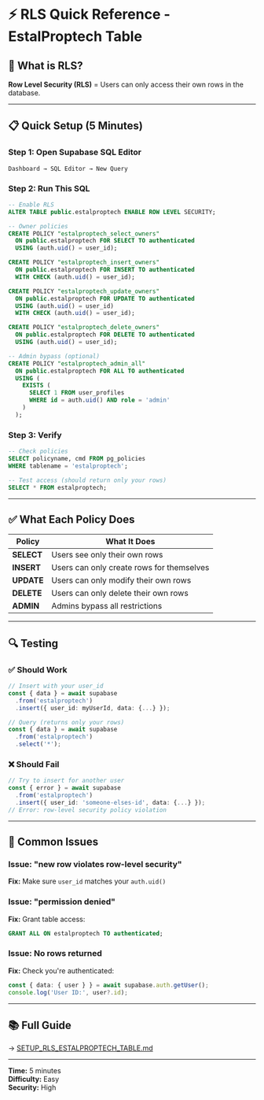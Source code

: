 # ⚡ RLS Quick Reference - EstalProptech Table

## 🎯 What is RLS?

**Row Level Security (RLS)** = Users can only access their own rows in the database.

---

## 📋 Quick Setup (5 Minutes)

### Step 1: Open Supabase SQL Editor
```
Dashboard → SQL Editor → New Query
```

### Step 2: Run This SQL

```sql
-- Enable RLS
ALTER TABLE public.estalproptech ENABLE ROW LEVEL SECURITY;

-- Owner policies
CREATE POLICY "estalproptech_select_owners"
  ON public.estalproptech FOR SELECT TO authenticated
  USING (auth.uid() = user_id);

CREATE POLICY "estalproptech_insert_owners"
  ON public.estalproptech FOR INSERT TO authenticated
  WITH CHECK (auth.uid() = user_id);

CREATE POLICY "estalproptech_update_owners"
  ON public.estalproptech FOR UPDATE TO authenticated
  USING (auth.uid() = user_id)
  WITH CHECK (auth.uid() = user_id);

CREATE POLICY "estalproptech_delete_owners"
  ON public.estalproptech FOR DELETE TO authenticated
  USING (auth.uid() = user_id);

-- Admin bypass (optional)
CREATE POLICY "estalproptech_admin_all"
  ON public.estalproptech FOR ALL TO authenticated
  USING (
    EXISTS (
      SELECT 1 FROM user_profiles
      WHERE id = auth.uid() AND role = 'admin'
    )
  );
```

### Step 3: Verify

```sql
-- Check policies
SELECT policyname, cmd FROM pg_policies 
WHERE tablename = 'estalproptech';

-- Test access (should return only your rows)
SELECT * FROM estalproptech;
```

---

## ✅ What Each Policy Does

| Policy | What It Does |
|--------|--------------|
| **SELECT** | Users see only their own rows |
| **INSERT** | Users can only create rows for themselves |
| **UPDATE** | Users can only modify their own rows |
| **DELETE** | Users can only delete their own rows |
| **ADMIN** | Admins bypass all restrictions |

---

## 🔍 Testing

### ✅ Should Work
```typescript
// Insert with your user_id
const { data } = await supabase
  .from('estalproptech')
  .insert({ user_id: myUserId, data: {...} });

// Query (returns only your rows)
const { data } = await supabase
  .from('estalproptech')
  .select('*');
```

### ❌ Should Fail
```typescript
// Try to insert for another user
const { error } = await supabase
  .from('estalproptech')
  .insert({ user_id: 'someone-elses-id', data: {...} });
// Error: row-level security policy violation
```

---

## 🐛 Common Issues

### Issue: "new row violates row-level security"
**Fix:** Make sure `user_id` matches your `auth.uid()`

### Issue: "permission denied"
**Fix:** Grant table access:
```sql
GRANT ALL ON estalproptech TO authenticated;
```

### Issue: No rows returned
**Fix:** Check you're authenticated:
```typescript
const { data: { user } } = await supabase.auth.getUser();
console.log('User ID:', user?.id);
```

---

## 📚 Full Guide

→ [SETUP_RLS_ESTALPROPTECH_TABLE.md](SETUP_RLS_ESTALPROPTECH_TABLE.md)

---

**Time:** 5 minutes  
**Difficulty:** Easy  
**Security:** High

